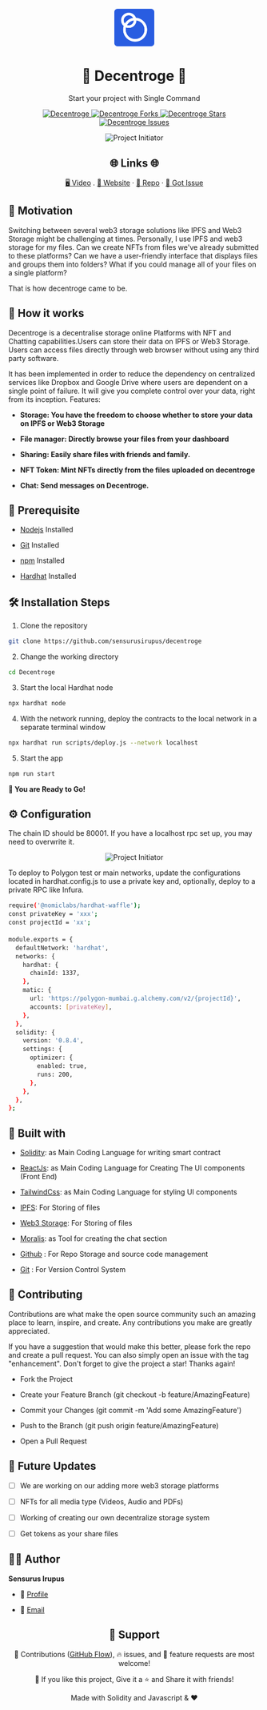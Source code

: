<p align="center">
  <a href="https://github.com/king-technologies/Project-Initiator" title="Project Initiator">
    <img src="./src/assets/productify-logo.svg" width="80px" alt="Project Initiator"/>
  </a>
</p>
<h1 align="center">🌟 Decentroge 🌟</h1>
<p align="center">Start your project with Single Command</p>

<p align="center">
<a href="https://github.com/sensurusirupus/decentroge/blob/master/LICENSE" title="License">
<img src="https://img.shields.io/github/license/sensurusirupus/decentroge" alt="Decentroge"/>
</a>
<a href="https://github.com/sensurusirupus/decentroge/fork" title="Forks">
<img src="https://img.shields.io/github/forks/sensurusirupus/decentroge" alt="Decentroge Forks"/>
</a>
<a href="https://github.com/sensurusirupus/decentroge" title="Stars">
<img src="https://img.shields.io/github/stars/sensurusirupus/decentroge" alt="Decentroge Stars"/>
</a>
<a href="https://img.shields.io/github/stars/sensurusirupus/decentroge/issues" title="Issues">
<img src="  https://img.shields.io/github/issues/sensurusirupus/decentroge" alt="Decentroge Issues"/>
</a>





</a>
</p>

<p align="center" title="Project Initiator"><img src="./src/assets/gitdemo.gif" alt="Project Initiator"/></p>

<h2 align="center">🌐 Links 🌐</h2>
<p align="center">
    <a href="https://youtu.be/ud4P45zhCk0" title="">🖥️ Video</a>
    .
    <a href="https://youtu.be/ud4P45zhCk0" title="">🔗 Website</a>
    ·
    <a href="https://github.com/sensurusirupus/decentroge" title="">📂 Repo</a>
    ·
    <a href="https://github.com/sensurusirupus/decentroge" title="🐛Report Bug/🎊Request Feature">🚀 Got Issue</a>
</p>

## 💪 Motivation
Switching between several web3 storage solutions like IPFS and Web3 Storage might be challenging at times. Personally, I use IPFS and web3 storage for my files. Can we create NFTs from files we've already submitted to these platforms? Can we have a user-friendly interface that displays files and groups them into folders? What if you could manage all of your files on a single platform?

That is how decentroge came to be.

## 🚀 How it works

Decentroge is a decentralise storage online Platforms with NFT and Chatting capabilities.Users can store their data on IPFS or Web3 Storage. Users can access files directly through web browser without using any third party software.

 It has been implemented in order to reduce the dependency on centralized services like Dropbox and Google Drive where users are dependent on a single point of failure. It will give you complete control over your data, right from its inception.
 Features:
 
- **Storage: You have the freedom to choose whether to store your data on IPFS or Web3 Storage**

- **File manager: Directly browse your files from your dashboard**

- **Sharing: Easily share files with friends and family.**

- **NFT Token: Mint NFTs directly from the files uploaded on decentroge**

- **Chat: Send messages on Decentroge.**



## 🦋 Prerequisite

- [Nodejs](https://nodejs.org/en// "Node") Installed


- [Git](https://git-scm.com/ "Git OFficial") Installed


- [npm](https://www.npmjs.com/ "npm ") Installed

- [Hardhat](https://hardhat.org/ "Hardhat ") Installed

## 🛠️ Installation Steps

1. Clone the repository

```Bash
git clone https://github.com/sensurusirupus/decentroge
```

2. Change the working directory

```Bash
cd Decentroge
```

3. Start the local Hardhat node
```Bash
npx hardhat node
```

4. With the network running, deploy the contracts to the local network in a separate terminal window
```Bash
npx hardhat run scripts/deploy.js --network localhost
```

5. Start the app
```Bash
npm run start
```


**🎇 You are Ready to Go!**

## ⚙️ Configuration

The chain ID should be 80001. If you have a localhost rpc set up, you may need to overwrite it.

<p align="center" title="Project Initiator"><img src="./src/assets/rpc.png" alt="Project Initiator"/></p>

To deploy to Polygon test or main networks, update the configurations located in hardhat.config.js to use a private key and, optionally, deploy to a private RPC like Infura.

```Bash
require('@nomiclabs/hardhat-waffle');
const privateKey = 'xxx';
const projectId = 'xx';

module.exports = {
  defaultNetwork: 'hardhat',
  networks: {
    hardhat: {
      chainId: 1337,
    },
    matic: {
      url: 'https://polygon-mumbai.g.alchemy.com/v2/{projectId}',
      accounts: [privateKey],
    },
  },
  solidity: {
    version: '0.8.4',
    settings: {
      optimizer: {
        enabled: true,
        runs: 200,
      },
    },
  },
};
```

## 👷 Built with
- [Solidity](https://docs.soliditylang.org/en/v0.8.17/ "Solidity"): as Main Coding Language for writing smart contract

- [ReactJs](https://reactjs.org/ "React Js"): as Main Coding Language for Creating The UI components (Front End)

- [TailwindCss](https://tailwindcss.com/ "Tailwind Css"): as Main Coding Language for styling UI components

- [IPFS](https://ipfs.tech/ "IPFS"): For Storing of files

- [Web3 Storage](https://www.google.com/search?q=web3storage "Web3 Storage"): For Storing of files

- [Moralis](https://moralis.io/ "Moralis"): as Tool for creating the chat section

- [Github](https://github.com/ "Github") : For Repo Storage and source code management

- [Git](https://git-scm.com/ "Git") : For Version Control System



## 📂 Contributing

Contributions are what make the open source community such an amazing place to learn, inspire, and create. Any contributions you make are greatly appreciated.

If you have a suggestion that would make this better, please fork the repo and create a pull request. You can also simply open an issue with the tag "enhancement". Don't forget to give the project a star! Thanks again!

- Fork the Project

- Create your Feature Branch (git checkout -b feature/AmazingFeature)

- Commit your Changes (git commit -m 'Add some AmazingFeature')

- Push to the Branch (git push origin feature/AmazingFeature)

- Open a Pull Request


## 🎊 Future Updates 

- [ ] We are working on our adding more web3 storage platforms

- [ ] NFTs for all media type (Videos, Audio and PDFs)

- [ ] Working of creating our own decentralize storage system

- [ ] Get tokens as your share files


## 🧑🏻 Author

**Sensurus Irupus**

- 🌌 [Profile](https://github.com/sensurusirupus "Sensurus Irupus")

- 🏮 [Email](sensurusirupus@gmail.com "Hi!")

<h2 align="center">🤝 Support</h2>

<p align="center">🎀 Contributions (<a href="https://guides.github.com/introduction/flow" title="GitHub flow">GitHub Flow</a>), 🔥 issues, and 🥮 feature requests are most welcome!</p>

<p align="center">💙 If you like this project, Give it a ⭐ and Share it with friends!</p>

<p align="center">Made with Solidity and Javascript & ❤️ </p>
